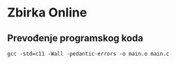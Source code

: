 # Zbirka Online

## Prevođenje programskog koda

`gcc -std=c11 -Wall -pedantic-errors -o main.o main.c`
